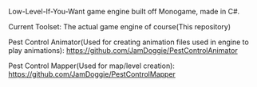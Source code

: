 Low-Level-If-You-Want game engine built off Monogame, made in C#.

Current Toolset:
The actual game engine of course(This repository)

Pest Control Animator(Used for creating animation files used in engine to play animations): https://github.com/JamDoggie/PestControlAnimator

Pest Control Mapper(Used for map/level creation): https://github.com/JamDoggie/PestControlMapper
